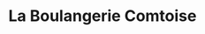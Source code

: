 ---
title: "La Boulangerie Comtoise"
url: /pontarlier/la-boulangerie-comtoise/
shop: boulangerie
---
